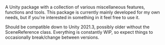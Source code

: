 A Unity package with a collection of various miscellaneous features, functions and tools. 
This package is currently mainly developed for my own needs, but if you're interested in something in it feel free to use it.

Should be compatible down to Unity 2021.3, possibly older without the SceneReference class. 
Everything is constantly WIP, so expect things to occasionally break/change between versions.
